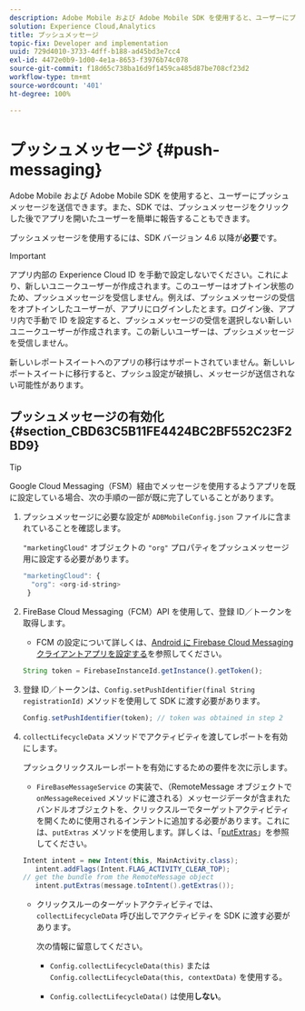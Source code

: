```yaml
---
description: Adobe Mobile および Adobe Mobile SDK を使用すると、ユーザーにプッシュメッセージを送信できます。また、SDK では、プッシュメッセージをクリックした後でアプリを開いたユーザーを簡単に報告することもできます。
solution: Experience Cloud,Analytics
title: プッシュメッセージ
topic-fix: Developer and implementation
uuid: 729d4010-3733-4dff-b188-ad45bd3e7cc4
exl-id: 4472e0b9-1d00-4e1a-8653-f3976b74c078
source-git-commit: f18d65c738ba16d9f1459ca485d87be708cf23d2
workflow-type: tm+mt
source-wordcount: '401'
ht-degree: 100%

---
```


# プッシュメッセージ {#push-messaging}

Adobe Mobile および Adobe Mobile SDK を使用すると、ユーザーにプッシュメッセージを送信できます。また、SDK では、プッシュメッセージをクリックした後でアプリを開いたユーザーを簡単に報告することもできます。

プッシュメッセージを使用するには、SDK バージョン 4.6 以降が&#x200B;**必要**&#x200B;です。

>[!IMPORTANT]
>
>アプリ内部の Experience Cloud ID を手動で設定しないでください。これにより、新しいユニークユーザーが作成されます。このユーザーはオプトイン状態のため、プッシュメッセージを受信しません。例えば、プッシュメッセージの受信をオプトインしたユーザーが、アプリにログインしたとます。ログイン後、アプリ内で手動で ID を設定すると、プッシュメッセージの受信を選択しない新しいユニークユーザーが作成されます。この新しいユーザーは、プッシュメッセージを受信しません。
>
>新しいレポートスイートへのアプリの移行はサポートされていません。新しいレポートスイートに移行すると、プッシュ設定が破損し、メッセージが送信されない可能性があります。

## プッシュメッセージの有効化 {#section_CBD63C5B11FE4424BC2BF552C23F2BD9}

>[!TIP]
>
>Google Cloud Messaging（FSM）経由でメッセージを使用するようアプリを既に設定している場合、次の手順の一部が既に完了していることがあります。

1. プッシュメッセージに必要な設定が `ADBMobileConfig.json` ファイルに含まれていることを確認します。

   `"marketingCloud"` オブジェクトの `"org"` プロパティをプッシュメッセージ用に設定する必要があります。

   ```js
   "marketingCloud": { 
     "org": <org-id-string> 
    }
   ```

1. FireBase Cloud Messaging（FCM）API を使用して、登録 ID／トークンを取得します。

   * FCM の設定について詳しくは、[Android に Firebase Cloud Messaging クライアントアプリを設定する](https://firebase.google.com/docs/cloud-messaging/android/client)を参照してください。

   ```js
   String token = FirebaseInstanceId.getInstance().getToken();
   ```

1. 登録 ID／トークンは、`Config.setPushIdentifier(final String registrationId)` メソッドを使用して SDK に渡す必要があります。

   ```js
   Config.setPushIdentifier(token); // token was obtained in step 2
   ```

1. `collectLifecycleData` メソッドでアクティビティを渡してレポートを有効にします。

   プッシュクリックスルーレポートを有効にするための要件を次に示します。

   * `FireBaseMessageService` の実装で、（RemoteMessage オブジェクトで `onMessageReceived` メソッドに渡される）メッセージデータが含まれたバンドルオブジェクトを、クリックスルーでターゲットアクティビティを開くために使用されるインテントに追加する必要があります。これには、`putExtras` メソッドを使用します。詳しくは、「[putExtras](https://developer.android.com/reference/android/content/Intent.html#putExtras(android.os.Bundle))」を参照してください。

   ```java
   Intent intent = new Intent(this, MainActivity.class);
      intent.addFlags(Intent.FLAG_ACTIVITY_CLEAR_TOP);
   // get the bundle from the RemoteMessage object
      intent.putExtras(message.toIntent().getExtras());
   ```

   * クリックスルーのターゲットアクティビティでは、`collectLifecycleData` 呼び出しでアクティビティを SDK に渡す必要があります。

      次の情報に留意してください。

      * `Config.collectLifecycleData(this)` または `Config.collectLifecycleData(this, contextData)` を使用する。

      * `Config.collectLifecycleData()` は使用&#x200B;**しない**。
